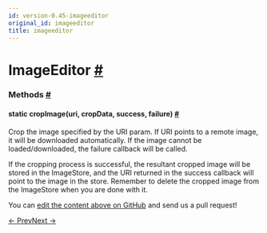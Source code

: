 ```yaml
---
id: version-0.45-imageeditor
original_id: imageeditor
title: imageeditor
---
```

<a id="content"></a><h1><a class="anchor" name="imageeditor"></a>ImageEditor <a class="hash-link" href="docs/imageeditor.html#imageeditor">#</a></h1><div><div></div><span><h3><a class="anchor" name="methods"></a>Methods <a class="hash-link" href="docs/imageeditor.html#methods">#</a></h3><div class="props"><div class="prop"><h4 class="methodTitle"><a class="anchor" name="cropimage"></a><span class="methodType">static </span>cropImage<span class="methodType">(uri, cropData, success, failure)</span> <a class="hash-link" href="docs/imageeditor.html#cropimage">#</a></h4><div><p>Crop the image specified by the URI param. If URI points to a remote
image, it will be downloaded automatically. If the image cannot be
loaded/downloaded, the failure callback will be called.</p><p>If the cropping process is successful, the resultant cropped image
will be stored in the ImageStore, and the URI returned in the success
callback will point to the image in the store. Remember to delete the
cropped image from the ImageStore when you are done with it.</p></div></div></div></span></div><p class="edit-page-block">You can <a target="_blank" href="https://github.com/facebook/react-native/blob/master/Libraries/Image/ImageEditor.js">edit the content above on GitHub</a> and send us a pull request!</p><div class="docs-prevnext"><a class="docs-prev" href="docs/geolocation.html#content">← Prev</a><a class="docs-next" href="docs/imagepickerios.html#content">Next →</a></div>